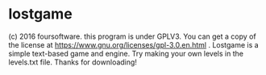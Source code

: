 # lostgame
(c) 2016 foursoftware. this program is under GPLV3. You can get a copy of the license at https://www.gnu.org/licenses/gpl-3.0.en.html .
Lostgame is a simple text-based game and engine. 
Try making your own levels in the levels.txt file. 
Thanks for downloading!

